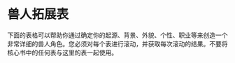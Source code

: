# 兽人拓展表

下面的表格可以帮助你通过确定你的起源、背景、外貌、个性、职业等来创造一个非常详细的兽人角色。您必须对每个表进行滚动，并获取每次滚动的结果。不要将核心书中的任何表与这里的表一起使用。

